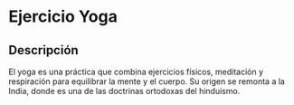 # Ejercicio Yoga

## Descripción
El yoga es una práctica que combina ejercicios físicos, meditación y respiración para equilibrar la mente y el cuerpo. Su origen se remonta a la India, donde es una de las doctrinas ortodoxas del hinduismo. 

